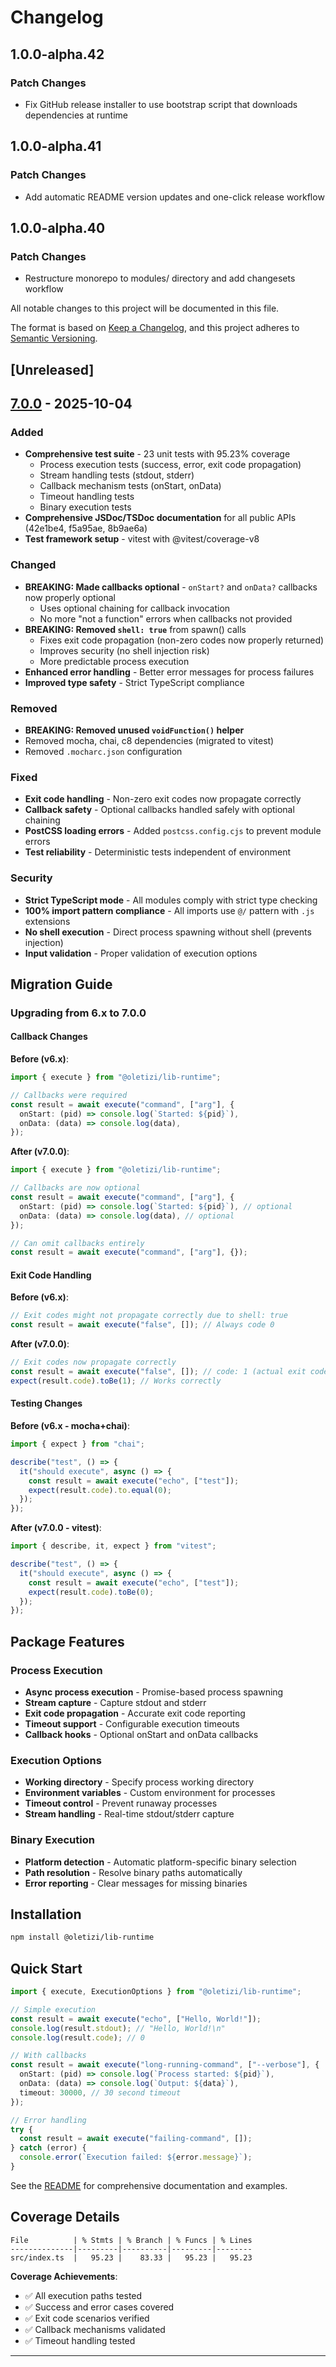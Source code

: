 # Changelog

## 1.0.0-alpha.42

### Patch Changes

- Fix GitHub release installer to use bootstrap script that downloads dependencies at runtime

## 1.0.0-alpha.41

### Patch Changes

- Add automatic README version updates and one-click release workflow

## 1.0.0-alpha.40

### Patch Changes

- Restructure monorepo to modules/ directory and add changesets workflow

All notable changes to this project will be documented in this file.

The format is based on [Keep a Changelog](https://keepachangelog.com/en/1.1.0/),
and this project adheres to [Semantic Versioning](https://semver.org/spec/v2.0.0.html).

## [Unreleased]

## [7.0.0] - 2025-10-04

### Added

- **Comprehensive test suite** - 23 unit tests with 95.23% coverage
  - Process execution tests (success, error, exit code propagation)
  - Stream handling tests (stdout, stderr)
  - Callback mechanism tests (onStart, onData)
  - Timeout handling tests
  - Binary execution tests
- **Comprehensive JSDoc/TSDoc documentation** for all public APIs (42e1be4, f5a95ae, 8b9ae6a)
- **Test framework setup** - vitest with @vitest/coverage-v8

### Changed

- **BREAKING: Made callbacks optional** - `onStart?` and `onData?` callbacks now properly optional
  - Uses optional chaining for callback invocation
  - No more "not a function" errors when callbacks not provided
- **BREAKING: Removed `shell: true`** from spawn() calls
  - Fixes exit code propagation (non-zero codes now properly returned)
  - Improves security (no shell injection risk)
  - More predictable process execution
- **Enhanced error handling** - Better error messages for process failures
- **Improved type safety** - Strict TypeScript compliance

### Removed

- **BREAKING: Removed unused `voidFunction()` helper**
- Removed mocha, chai, c8 dependencies (migrated to vitest)
- Removed `.mocharc.json` configuration

### Fixed

- **Exit code handling** - Non-zero exit codes now propagate correctly
- **Callback safety** - Optional callbacks handled safely with optional chaining
- **PostCSS loading errors** - Added `postcss.config.cjs` to prevent module errors
- **Test reliability** - Deterministic tests independent of environment

### Security

- **Strict TypeScript mode** - All modules comply with strict type checking
- **100% import pattern compliance** - All imports use `@/` pattern with `.js` extensions
- **No shell execution** - Direct process spawning without shell (prevents injection)
- **Input validation** - Proper validation of execution options

## Migration Guide

### Upgrading from 6.x to 7.0.0

#### Callback Changes

**Before (v6.x)**:

```typescript
import { execute } from "@oletizi/lib-runtime";

// Callbacks were required
const result = await execute("command", ["arg"], {
  onStart: (pid) => console.log(`Started: ${pid}`),
  onData: (data) => console.log(data),
});
```

**After (v7.0.0)**:

```typescript
import { execute } from "@oletizi/lib-runtime";

// Callbacks are now optional
const result = await execute("command", ["arg"], {
  onStart: (pid) => console.log(`Started: ${pid}`), // optional
  onData: (data) => console.log(data), // optional
});

// Can omit callbacks entirely
const result = await execute("command", ["arg"], {});
```

#### Exit Code Handling

**Before (v6.x)**:

```typescript
// Exit codes might not propagate correctly due to shell: true
const result = await execute("false", []); // Always code 0
```

**After (v7.0.0)**:

```typescript
// Exit codes now propagate correctly
const result = await execute("false", []); // code: 1 (actual exit code)
expect(result.code).toBe(1); // Works correctly
```

#### Testing Changes

**Before (v6.x - mocha+chai)**:

```typescript
import { expect } from "chai";

describe("test", () => {
  it("should execute", async () => {
    const result = await execute("echo", ["test"]);
    expect(result.code).to.equal(0);
  });
});
```

**After (v7.0.0 - vitest)**:

```typescript
import { describe, it, expect } from "vitest";

describe("test", () => {
  it("should execute", async () => {
    const result = await execute("echo", ["test"]);
    expect(result.code).toBe(0);
  });
});
```

## Package Features

### Process Execution

- **Async process execution** - Promise-based process spawning
- **Stream capture** - Capture stdout and stderr
- **Exit code propagation** - Accurate exit code reporting
- **Timeout support** - Configurable execution timeouts
- **Callback hooks** - Optional onStart and onData callbacks

### Execution Options

- **Working directory** - Specify process working directory
- **Environment variables** - Custom environment for processes
- **Timeout control** - Prevent runaway processes
- **Stream handling** - Real-time stdout/stderr capture

### Binary Execution

- **Platform detection** - Automatic platform-specific binary selection
- **Path resolution** - Resolve binary paths automatically
- **Error reporting** - Clear messages for missing binaries

## Installation

```bash
npm install @oletizi/lib-runtime
```

## Quick Start

```typescript
import { execute, ExecutionOptions } from "@oletizi/lib-runtime";

// Simple execution
const result = await execute("echo", ["Hello, World!"]);
console.log(result.stdout); // "Hello, World!\n"
console.log(result.code); // 0

// With callbacks
const result = await execute("long-running-command", ["--verbose"], {
  onStart: (pid) => console.log(`Process started: ${pid}`),
  onData: (data) => console.log(`Output: ${data}`),
  timeout: 30000, // 30 second timeout
});

// Error handling
try {
  const result = await execute("failing-command", []);
} catch (error) {
  console.error(`Execution failed: ${error.message}`);
}
```

See the [README](./README.md) for comprehensive documentation and examples.

## Coverage Details

```
File          | % Stmts | % Branch | % Funcs | % Lines
--------------|---------|----------|---------|--------
src/index.ts  |   95.23 |    83.33 |   95.23 |   95.23
```

**Coverage Achievements**:

- ✅ All execution paths tested
- ✅ Success and error cases covered
- ✅ Exit code scenarios verified
- ✅ Callback mechanisms validated
- ✅ Timeout handling tested

---

[7.0.0]: https://github.com/oletizi/audio-tools/releases/tag/lib-runtime-v7.0.0
